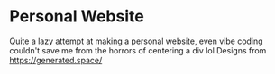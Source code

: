 # Personal Website

Quite a lazy attempt at making a personal website, even vibe coding couldn't save me from the horrors of centering a div lol
Designs from https://generated.space/
